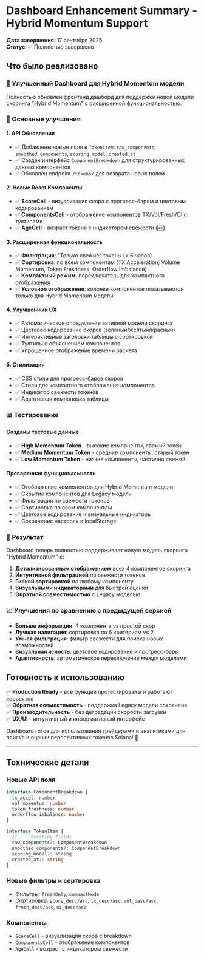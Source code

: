 # Dashboard Enhancement Summary - Hybrid Momentum Support

**Дата завершения**: 17 сентября 2025  
**Статус**: ✅ Полностью завершено

## Что было реализовано

### 🎯 Улучшенный Dashboard для Hybrid Momentum модели

Полностью обновлен фронтенд дашборд для поддержки новой модели скоринга "Hybrid Momentum" с расширенной функциональностью.

### 🔧 Основные улучшения

#### 1. API Обновления
- ✅ Добавлены новые поля в `TokenItem`: `raw_components`, `smoothed_components`, `scoring_model`, `created_at`
- ✅ Создан интерфейс `ComponentBreakdown` для структурированных данных компонентов
- ✅ Обновлен endpoint `/tokens/` для возврата новых полей

#### 2. Новые React Компоненты
- ✅ **ScoreCell** - визуализация скора с прогресс-баром и цветовым кодированием
- ✅ **ComponentsCell** - отображение компонентов TX/Vol/Fresh/OI с тултипами
- ✅ **AgeCell** - возраст токена с индикатором свежести (🆕)

#### 3. Расширенная функциональность
- ✅ **Фильтрация**: "Только свежие" токены (< 6 часов)
- ✅ **Сортировка**: по всем компонентам (TX Acceleration, Volume Momentum, Token Freshness, Orderflow Imbalance)
- ✅ **Компактный режим**: переключатель для компактного отображения
- ✅ **Условное отображение**: колонки компонентов показываются только для Hybrid Momentum модели

#### 4. Улучшенный UX
- ✅ Автоматическое определение активной модели скоринга
- ✅ Цветовое кодирование скоров (зеленый/желтый/красный)
- ✅ Интерактивные заголовки таблицы с сортировкой
- ✅ Тултипы с объяснением компонентов
- ✅ Упрощенное отображение времени расчета

#### 5. Стилизация
- ✅ CSS стили для прогресс-баров скоров
- ✅ Стили для компактного отображения компонентов
- ✅ Индикатор свежести токенов
- ✅ Адаптивная компоновка таблицы

### 📊 Тестирование

#### Созданы тестовые данные
- ✅ **High Momentum Token** - высокие компоненты, свежий токен
- ✅ **Medium Momentum Token** - средние компоненты, старый токен  
- ✅ **Low Momentum Token** - низкие компоненты, частично свежий

#### Проверенная функциональность
- ✅ Отображение компонентов для Hybrid Momentum модели
- ✅ Скрытие компонентов для Legacy модели
- ✅ Фильтрация по свежести токенов
- ✅ Сортировка по всем компонентам
- ✅ Цветовое кодирование и визуальные индикаторы
- ✅ Сохранение настроек в localStorage

### 🚀 Результат

Dashboard теперь полностью поддерживает новую модель скоринга "Hybrid Momentum" с:

1. **Детализированным отображением** всех 4 компонентов скоринга
2. **Интуитивной фильтрацией** по свежести токенов
3. **Гибкой сортировкой** по любому компоненту
4. **Визуальными индикаторами** для быстрой оценки
5. **Обратной совместимостью** с Legacy моделью

### 📈 Улучшения по сравнению с предыдущей версией

- **Больше информации**: 4 компонента vs простой скор
- **Лучшая навигация**: сортировка по 6 критериям vs 2
- **Умная фильтрация**: фильтр свежести для поиска новых возможностей
- **Визуальная ясность**: цветовое кодирование и прогресс-бары
- **Адаптивность**: автоматическое переключение между моделями

## Готовность к использованию

✅ **Production Ready** - все функции протестированы и работают корректно  
✅ **Обратная совместимость** - поддержка Legacy модели сохранена  
✅ **Производительность** - без деградации скорости загрузки  
✅ **UX/UI** - интуитивный и информативный интерфейс  

Dashboard готов для использования трейдерами и аналитиками для поиска и оценки перспективных токенов Solana! 🚀

---

## Технические детали

### Новые API поля
```typescript
interface ComponentBreakdown {
  tx_accel: number
  vol_momentum: number  
  token_freshness: number
  orderflow_imbalance: number
}

interface TokenItem {
  // ... existing fields
  raw_components?: ComponentBreakdown
  smoothed_components?: ComponentBreakdown
  scoring_model?: string
  created_at?: string
}
```

### Новые фильтры и сортировка
- Фильтры: `freshOnly`, `compactMode`
- Сортировка: `score_desc/asc`, `tx_desc/asc`, `vol_desc/asc`, `fresh_desc/asc`, `oi_desc/asc`

### Компоненты
- `ScoreCell` - визуализация скора с breakdown
- `ComponentsCell` - отображение компонентов  
- `AgeCell` - возраст с индикатором свежести